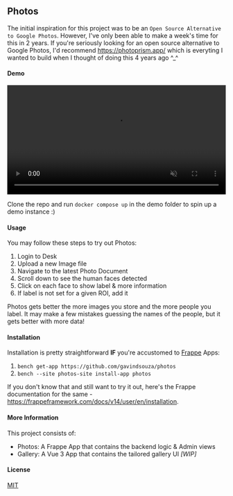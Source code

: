 ## Photos

The initial inspiration for this project was to be an `Open Source Alternative to Google Photos`. However, I've only been able to make a week's time for this in 2 years. If you're seriously looking for an open source alternative to Google Photos, I'd recommend https://photoprism.app/ which is everyting I wanted to build when I thought of doing this 4 years ago ^_^

#### Demo

<video src="https://user-images.githubusercontent.com/36654812/199225140-0790b589-6d0d-4f34-b45d-294b0b061831.mp4" data-canonical-src="https://user-images.githubusercontent.com/36654812/199225140-0790b589-6d0d-4f34-b45d-294b0b061831.mp4" style="max-height:480px; min-height: 200px; width: -webkit-fill-available;" controls muted>
</video>

Clone the repo and run `docker compose up` in the demo folder to spin up a demo instance :)

#### Usage

You may follow these steps to try out Photos:

1. Login to Desk
1. Upload a new Image file
1. Navigate to the latest Photo Document
1. Scroll down to see the human faces detected
1. Click on each face to show label & more information
1. If label is not set for a given ROI, add it

Photos gets better the more images you store and the more people you label. It may make a few mistakes guessing the names of the people, but it gets better with more data!

#### Installation

Installation is pretty straightforward **IF** you're accustomed to [Frappe](https://frappeframework.com)  Apps:

1. `bench get-app https://github.com/gavindsouza/photos`
1. `bench --site photos-site install-app photos`

If you don't know that and still want to try it out, here's the Frappe documentation for the same - https://frappeframework.com/docs/v14/user/en/installation.

#### More Information

This project consists of:

- Photos: A Frappe App that contains the backend logic & Admin views
- Gallery: A Vue 3 App that contains the tailored gallery UI _[WIP]_

#### License

[MIT](LICENSE)
